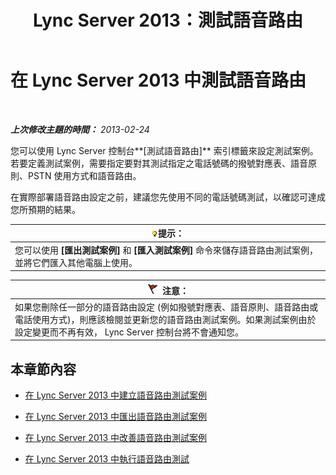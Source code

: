 ﻿---
title: Lync Server 2013：測試語音路由
TOCTitle: 測試語音路由
ms:assetid: d3aae909-fef6-440f-b144-0b62dc82bf5d
ms:mtpsurl: https://technet.microsoft.com/zh-tw/library/Gg398915(v=OCS.15)
ms:contentKeyID: 49292412
ms.date: 08/10/2015
mtps_version: v=OCS.15
ms.translationtype: HT
---

# 在 Lync Server 2013 中測試語音路由

 

_**上次修改主題的時間：** 2013-02-24_

您可以使用 Lync Server 控制台**\[測試語音路由\]** 索引標籤來設定測試案例。若要定義測試案例，需要指定要對其測試指定之電話號碼的撥號對應表、語音原則、PSTN 使用方式和語音路由。

在實際部署語音路由設定之前，建議您先使用不同的電話號碼測試，以確認可達成您所預期的結果。

<table>
<thead>
<tr class="header">
<th><img src="images/JJ205025.tip(OCS.15).gif" title="tip" alt="tip" />提示：</th>
</tr>
</thead>
<tbody>
<tr class="odd">
<td>您可以使用 <strong>[匯出測試案例]</strong> 和 <strong>[匯入測試案例]</strong> 命令來儲存語音路由測試案例，並將它們匯入其他電腦上使用。</td>
</tr>
</tbody>
</table>


<table>
<thead>
<tr class="header">
<th><img src="images/JJ205186.Caution(OCS.15).gif" title="Caution" alt="Caution" />注意：</th>
</tr>
</thead>
<tbody>
<tr class="odd">
<td>如果您刪除任一部分的語音路由設定 (例如撥號對應表、語音原則、語音路由或電話使用方式)，則應該檢閱並更新您的語音路由測試案例。如果測試案例由於設定變更而不再有效， Lync Server 控制台將不會通知您。</td>
</tr>
</tbody>
</table>


## 本章節內容

  - [在 Lync Server 2013 中建立語音路由測試案例](lync-server-2013-create-a-voice-routing-test-case.md)

  - [在 Lync Server 2013 中匯出語音路由測試案例](lync-server-2013-export-voice-routing-test-cases.md)

  - [在 Lync Server 2013 中改善語音路由測試案例](lync-server-2013-import-voice-routing-test-cases.md)

  - [在 Lync Server 2013 中執行語音路由測試](lync-server-2013-running-voice-routing-tests.md)

